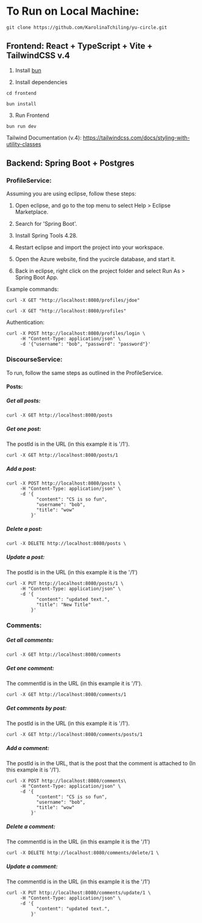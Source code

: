 


# To Run on Local Machine:

```
git clone https://github.com/KarolinaTchiling/yu-circle.git
```

## Frontend: React + TypeScript + Vite + TailwindCSS v.4


1. Install [bun](https://bun.sh/)

2. Install dependencies

```
cd frontend

bun install
```

3. Run Frontend

```
bun run dev
```

Tailwind Documentation (v.4): https://tailwindcss.com/docs/styling-with-utility-classes


## Backend: Spring Boot + Postgres

### ProfileService:
Assuming you are using eclipse, follow these steps:

1. Open eclipse, and go to the top menu to select Help > Eclipse Marketplace.

2. Search for 'Spring Boot'.

3. Install Spring Tools 4.28.

4. Restart eclipse and import the project into your workspace.

5. Open the Azure website, find the yucircle database, and start it.

6. Back in eclipse, right click on the project folder and select Run As > Spring Boot App.


Example commands:
```
curl -X GET "http://localhost:8080/profiles/jdoe"

curl -X GET "http://localhost:8080/profiles"
```

Authentication:
```
curl -X POST http://localhost:8080/profiles/login \
     -H "Content-Type: application/json" \
     -d '{"username": "bob", "password": "password"}'
```


### DiscourseService:
To run, follow the same steps as outlined in the ProfileService.

#### Posts:
##### Get all posts:
```
curl -X GET http://localhost:8080/posts
```

##### Get one post:
The postId is in the URL (in this example it is '/1').
```
curl -X GET http://localhost:8080/posts/1
```

##### Add a post:
```
curl -X POST http://localhost:8080/posts \
     -H "Content-Type: application/json" \
     -d '{
           "content": "CS is so fun",
           "username": "bob",
           "title": "wow"
         }'
```

##### Delete a post:
```
curl -X DELETE http://localhost:8080/posts \
```

##### Update a post:
The postId is in the URL (in this example it is the '/1')
```
curl -X PUT http://localhost:8080/posts/1 \
     -H "Content-Type: application/json" \
     -d '{
           "content": "updated text.",
           "title": "New Title"
         }'
```



### Comments:
##### Get all comments:
```
curl -X GET http://localhost:8080/comments
```

##### Get one comment:
The commentId is in the URL (in this example it is '/1').
```
curl -X GET http://localhost:8080/comments/1
```

##### Get comments by post:
The postId is in the URL (in this example it is '/1').
```
curl -X GET http://localhost:8080/comments/posts/1
```

##### Add a comment:
The postId is in the URL, that is the post that the comment is attached to (In this example it is '/1').
```
curl -X POST http://localhost:8080/comments\
     -H "Content-Type: application/json" \
     -d '{
           "content": "CS is so fun",
           "username": "bob",
           "title": "wow"
         }'
```

##### Delete a comment:
The commentId is in the URL (in this example it is the '/1')
```
curl -X DELETE http://localhost:8080/comments/delete/1 \
```

##### Update a comment:
The commentId is in the URL (in this example it is the '/1')
```
curl -X PUT http://localhost:8080/comments/update/1 \
     -H "Content-Type: application/json" \
     -d '{
           "content": "updated text.",
         }'
```